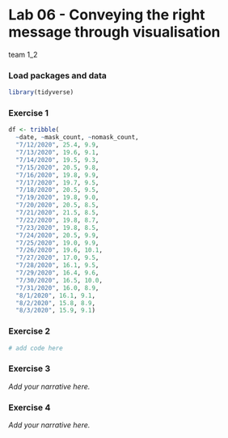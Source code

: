 Lab 06 - Conveying the right message through visualisation
================
team 1\_2

### Load packages and data

``` r
library(tidyverse) 
```

### Exercise 1

``` r
df <- tribble(
  ~date, ~mask_count, ~nomask_count,
  "7/12/2020", 25.4, 9.9,
  "7/13/2020", 19.6, 9.1,
  "7/14/2020", 19.5, 9.3,
  "7/15/2020", 20.5, 9.8,
  "7/16/2020", 19.8, 9.9,
  "7/17/2020", 19.7, 9.5,
  "7/18/2020", 20.5, 9.5,
  "7/19/2020", 19.8, 9.0,
  "7/20/2020", 20.5, 8.5,
  "7/21/2020", 21.5, 8.5,
  "7/22/2020", 19.8, 8.7,
  "7/23/2020", 19.8, 8.5,
  "7/24/2020", 20.5, 9.9,
  "7/25/2020", 19.0, 9.9,
  "7/26/2020", 19.6, 10.1,
  "7/27/2020", 17.0, 9.5, 
  "7/28/2020", 16.1, 9.5,
  "7/29/2020", 16.4, 9.6,
  "7/30/2020", 16.5, 10.0,
  "7/31/2020", 16.0, 8.9,
  "8/1/2020", 16.1, 9.1,
  "8/2/2020", 15.8, 8.9,
  "8/3/2020", 15.9, 9.1)
```

### Exercise 2

``` r
# add code here
```

### Exercise 3

*Add your narrative here.*

### Exercise 4

*Add your narrative here.*
